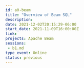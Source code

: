 ```yaml
---
id: a0-beam
title: "Overview of Beam SQL"
description: 
date: 2021-12-02T20:15:29-06:00
start_date: 2021-11-09T16:00:00Z
link: 
projects: Apache Beam
sessions: 
 - b1.md
type_event: Online
status: previous
---
```




